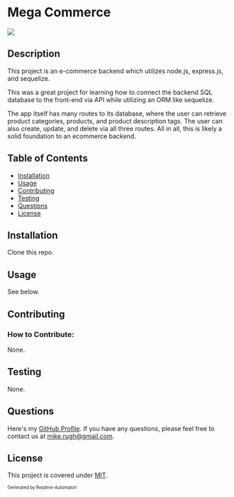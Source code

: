 # Mega Commerce
![](https://img.shields.io/badge/License-MIT-green)

## Description

This project is an e-commerce backend which utilizes node.js, express.js, and sequelize. 

This was a great project for learning how to connect the backend SQL database to the front-end via API while utilizing an ORM like sequelize. 

The app itself has many routes to its database, where the user can retrieve product categories, products, and product description tags. The user can also create, update, and delete via all three routes. All in all, this is likely a solid foundation to an ecommerce backend.

## Table of Contents
- [Installation](#Installation)
- [Usage](#Usage)
- [Contributing](#Contributing)
- [Testing](#Testing)
- [Questions](#Questions)
- [License](#License)

## Installation

Clone this repo.

## Usage

See below.

## Contributing
### How to Contribute:

None.

## Testing

None.

## Questions

Here's my [GitHub Profile](https://github.com/DA-Mike/).
If you have any questions, please feel free to contact us at mike.rugh@gmail.com.

## License

This project is covered under [MIT](https://choosealicense.com/licenses/mit/).


<sup><sub>Generated by Readme-Automaton</sub></sup>
